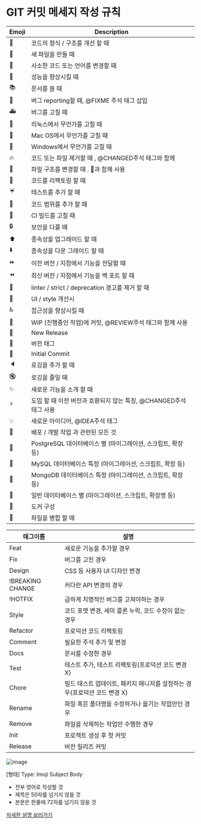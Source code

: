 # GIT 커밋 메세지 작성 규칙



| Emoji | Description | 
|------|---|
| 🎨 | 코드의 형식 / 구조를 개선 할 때 |
| 📰 | 새 파일을 만들 때 |
| 📝 | 사소한 코드 또는 언어를 변경할 때 |
| 🐎 | 성능을 향상시킬 때 |
| 📚 | 문서를 쓸 때 |
| 🐛 | 버그 reporting할 때, @FIXME 주석 태그 삽입 |
| 🚑 | 버그를 고칠 때 |
| 🐧 | 리눅스에서 무언가를 고칠 때 |
| 🍎 | Mac OS에서 무언가를 고칠 때 |
| 🏁 | Windows에서 무언가를 고칠 때 |
| 🔥 | 코드 또는 파일 제거할 때 , @CHANGED주석 태그와 함께 |
| 🚜 | 파일 구조를 변경할 때 . 🎨과 함께 사용 |
| 🔨 | 코드를 리팩토링 할 때 |
| ☔️ | 테스트를 추가 할 때 |
| 🔬 | 코드 범위를 추가 할 때 |
| 💚 | CI 빌드를 고칠 때 |
| 🔒 | 보안을 다룰 때 |
| ⬆️ | 종속성을 업그레이드 할 때 |
| ⬇️ | 종속성을 다운 그레이드 할 때 |
| ⏩ | 이전 버전 / 지점에서 기능을 전달할 때 |
| ⏪ | 최신 버전 / 지점에서 기능을 백 포트 할 때 |
| 👕 | linter / strict / deprecation 경고를 제거 할 때 |
| 💄 | UI / style 개선시 |
| ♿️ | 접근성을 향상시킬 때 |
| 🚧 | WIP (진행중인 작업)에 커밋, @REVIEW주석 태그와 함께 사용 |
| 💎 | New Release |
| 🔖 | 버전 태그 |
| 🎉 | Initial Commit |
| 🔈 | 로깅을 추가 할 때 |
| 🔇 | 로깅을 줄일 때 |
| ✨ | 새로운 기능을 소개 할 때 |
| ⚡️ | 도입 할 때 이전 버전과 호환되지 않는 특징, @CHANGED주석 태그 사용 |
| 💡 | 새로운 아이디어, @IDEA주석 태그 |
| 🚀 | 배포 / 개발 작업 과 관련된 모든 것
| 🐘 | PostgreSQL 데이터베이스 별 (마이그레이션, 스크립트, 확장 등) |
| 🐬 | MySQL 데이터베이스 특정 (마이그레이션, 스크립트, 확장 등) |
| 🍃 | MongoDB 데이터베이스 특정 (마이그레이션, 스크립트, 확장 등) |
| 🏦 | 일반 데이터베이스 별 (마이그레이션, 스크립트, 확장명 등) |
| 🐳 | 도커 구성 |
| 🤝 | 파일을 병합 할 때 |

| 태그이름 | 설명 | 
|------|---|
| Feat | 새로운 기능을 추가할 경우 |
| Fix | 버그를 고친 경우 |
| Design | CSS 등 사용자 UI 디자인 변경 |
| !BREAKING CHANGE | 커다란 API 변경의 경우 |
| !HOTFIX | 급하게 치명적인 버그를 고쳐야하는 경우 |
| Style | 코드 포맷 변경, 세미 콜론 누락, 코드 수정이 없는 경우 |
| Refactor | 프로덕션 코드 리팩토링 |
| Comment | 필요한 주석 추가 및 변경 |
| Docs | 문서를 수정한 경우 |
| Test | 테스트 추가, 테스트 리팩토링(프로덕션 코드 변경 X) |
| Chore | 빌드 태스트 업데이트, 패키지 매니저를 설정하는 경우(프로덕션 코드 변경 X) |
| Rename | 파일 혹은 폴더명을 수정하거나 옮기는 작업만인 경우 |
| Remove | 파일을 삭제하는 작업만 수행한 경우 |
| Init | 프로젝트 생성 후 첫 커밋 |
| Release | 버전 릴리즈 커밋 |

![image](https://github.com/AIVLE-ENTER/GIT-CONVENTION/assets/95211722/bdcd58a1-4d08-4ad3-85f8-b657cf5bf175)

[형태]
Type: Imoji Subject
Body
- 전부 영어로 작성할 것
- 제목은 50자를 넘기지 않을 것
- 본문은 한줄에 72자를 넘기지 않을 것


<a target="_blank" href="https://junhyunny.github.io/information/github/git-commit-message-rule/">자세한 설명 보러가기</a>
